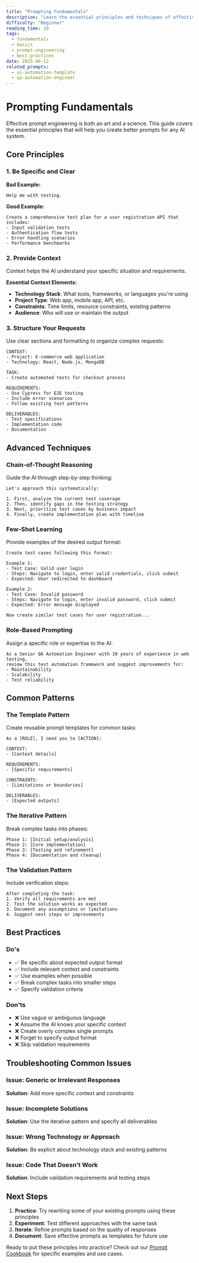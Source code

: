 ```yaml
---
title: "Prompting Fundamentals"
description: "Learn the essential principles and techniques of effective prompt engineering"
difficulty: "Beginner"
reading_time: 10
tags:
  - fundamentals
  - basics
  - prompt-engineering
  - best-practices
date: 2025-06-12
related_prompts:
  - ui-automation-template
  - qa-automation-engineer
---
```


# Prompting Fundamentals

Effective prompt engineering is both an art and a science. This guide covers the essential principles that will help you create better prompts for any AI system.

## Core Principles

### 1. Be Specific and Clear

**Bad Example:**
```
Help me with testing.
```

**Good Example:**
```
Create a comprehensive test plan for a user registration API that includes:
- Input validation tests
- Authentication flow tests
- Error handling scenarios
- Performance benchmarks
```

### 2. Provide Context

Context helps the AI understand your specific situation and requirements.

**Essential Context Elements:**
- **Technology Stack**: What tools, frameworks, or languages you're using
- **Project Type**: Web app, mobile app, API, etc.
- **Constraints**: Time limits, resource constraints, existing patterns
- **Audience**: Who will use or maintain the output

### 3. Structure Your Requests

Use clear sections and formatting to organize complex requests:

```
CONTEXT:
- Project: E-commerce web application
- Technology: React, Node.js, MongoDB

TASK:
- Create automated tests for checkout process

REQUIREMENTS:
- Use Cypress for E2E testing
- Include error scenarios
- Follow existing test patterns

DELIVERABLES:
- Test specifications
- Implementation code
- Documentation
```

## Advanced Techniques

### Chain-of-Thought Reasoning

Guide the AI through step-by-step thinking:

```
Let's approach this systematically:

1. First, analyze the current test coverage
2. Then, identify gaps in the testing strategy
3. Next, prioritize test cases by business impact
4. Finally, create implementation plan with timeline
```

### Few-Shot Learning

Provide examples of the desired output format:

```
Create test cases following this format:

Example 1:
- Test Case: Valid user login
- Steps: Navigate to login, enter valid credentials, click submit
- Expected: User redirected to dashboard

Example 2:
- Test Case: Invalid password
- Steps: Navigate to login, enter invalid password, click submit
- Expected: Error message displayed

Now create similar test cases for user registration...
```

### Role-Based Prompting

Assign a specific role or expertise to the AI:

```
As a Senior QA Automation Engineer with 10 years of experience in web testing, 
review this test automation framework and suggest improvements for:
- Maintainability
- Scalability  
- Test reliability
```

## Common Patterns

### The Template Pattern

Create reusable prompt templates for common tasks:

```
As a [ROLE], I need you to [ACTION]:

CONTEXT:
- [Context details]

REQUIREMENTS:
- [Specific requirements]

CONSTRAINTS:
- [Limitations or boundaries]

DELIVERABLES:
- [Expected outputs]
```

### The Iterative Pattern

Break complex tasks into phases:

```
Phase 1: [Initial setup/analysis]
Phase 2: [Core implementation]
Phase 3: [Testing and refinement]
Phase 4: [Documentation and cleanup]
```

### The Validation Pattern

Include verification steps:

```
After completing the task:
1. Verify all requirements are met
2. Test the solution works as expected
3. Document any assumptions or limitations
4. Suggest next steps or improvements
```

## Best Practices

### Do's
- ✅ Be specific about expected output format
- ✅ Include relevant context and constraints
- ✅ Use examples when possible
- ✅ Break complex tasks into smaller steps
- ✅ Specify validation criteria

### Don'ts
- ❌ Use vague or ambiguous language
- ❌ Assume the AI knows your specific context
- ❌ Create overly complex single prompts
- ❌ Forget to specify output format
- ❌ Skip validation requirements

## Troubleshooting Common Issues

### Issue: Generic or Irrelevant Responses
**Solution**: Add more specific context and constraints

### Issue: Incomplete Solutions
**Solution**: Use the iterative pattern and specify all deliverables

### Issue: Wrong Technology or Approach
**Solution**: Be explicit about technology stack and existing patterns

### Issue: Code That Doesn't Work
**Solution**: Include validation requirements and testing steps

## Next Steps

1. **Practice**: Try rewriting some of your existing prompts using these principles
2. **Experiment**: Test different approaches with the same task
3. **Iterate**: Refine prompts based on the quality of responses
4. **Document**: Save effective prompts as templates for future use

Ready to put these principles into practice? Check out our [Prompt Cookbook](/cookbook/) for specific examples and use cases. 